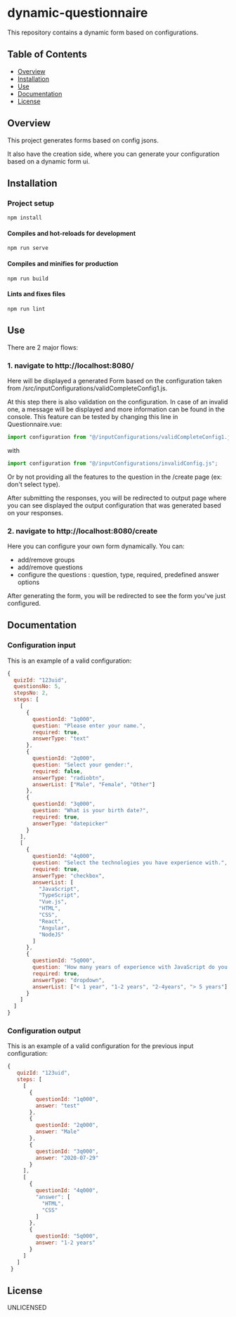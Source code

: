 # dynamic-questionnaire

This repository contains a dynamic form based on configurations.

## Table of Contents

* [Overview](#overview)
* [Installation](#installation)
* [Use](#use)
* [Documentation](#documentation)
* [License](#license)

## Overview <a name="overview"></a>
This project generates forms based on config jsons.

It also have the creation side, where you can generate your configuration based on a dynamic form ui.

## Installation <a name="installation"></a>

### Project setup
```
npm install
```

#### Compiles and hot-reloads for development
```
npm run serve
```

#### Compiles and minifies for production
```
npm run build
```

#### Lints and fixes files
```
npm run lint
```

## Use <a name="use"></a>
There are 2 major flows: 
### 1. navigate to http://localhost:8080/
Here will be displayed a generated Form based on the configuration taken from /src/inputConfigurations/validCompleteConfig1.js.

At this step there is also validation on the configuration. In case of an invalid one, a message will be displayed and more information can be found in the console.
This feature can be tested by changing this line in Questionnaire.vue: 
``` javascript
import configuration from "@/inputConfigurations/validCompleteConfig1.js";
```

with

``` javascript
import configuration from "@/inputConfigurations/invalidConfig.js";
```

Or by not providing all the features to the question in the /create page (ex: don't select type).

After submitting the responses, you will be redirected to output page where you can see displayed the output configuration that was generated based on your responses.

### 2. navigate to http://localhost:8080/create
Here you can configure your own form dynamically. You can: 

* add/remove groups
* add/remove questions
* configure the questions : question, type, required, predefined answer options

After generating the form, you will be redirected to see the form you've just configured. 

## Documentation <a name="documentation"></a>

### Configuration input
This is an example of a valid configuration: 
``` javascript
{
  quizId: "123uid",
  questionsNo: 5,
  stepsNo: 2,
  steps: [
    [
      {
        questionId: "1q000",
        question: "Please enter your name.",
        required: true,
        answerType: "text"
      },
      {
        questionId: "2q000",
        question: "Select your gender:",
        required: false,
        answerType: "radiobtn",
        answerList: ["Male", "Female", "Other"]
      },
      {
        questionId: "3q000",
        question: "What is your birth date?",
        required: true,
        answerType: "datepicker"
      }
    ],
    [
      {
        questionId: "4q000",
        question: "Select the technologies you have experience with.",
        required: true,
        answerType: "checkbox",
        answerList: [
          "JavaScript",
          "TypeScript",
          "Vue.js",
          "HTML",
          "CSS",
          "React",
          "Angular",
          "NodeJS"
        ]
      },
      {
        questionId: "5q000",
        question: "How many years of experience with JavaScript do you have?",
        required: true,
        answerType: "dropdown",
        answerList: ["< 1 year", "1-2 years", "2-4years", "> 5 years"]
      }
    ]
  ]
}
```

### Configuration output
This is an example of a valid configuration for the previous input configuration: 
``` javascript
{
   quizId: "123uid",
   steps: [
     [
       {
         questionId: "1q000",
         answer: "test"
       },
       {
         questionId: "2q000",
         answer: "Male"
       },
       {
         questionId: "3q000",
         answer: "2020-07-29"
       }
     ],
     [
       {
         questionId: "4q000",
         "answer": [
           "HTML",
           "CSS"
         ]
       },
       {
         questionId: "5q000",
         answer: "1-2 years"
       }
     ]
   ]
 }
```

## License <a name="license"></a>
UNLICENSED
